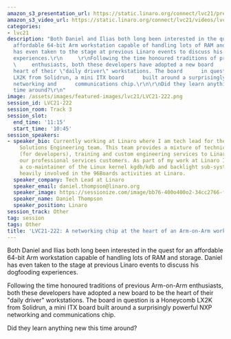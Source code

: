 ```yaml
---
amazon_s3_presentation_url: https://static.linaro.org/connect/lvc21/presentations/lvc21-222.pdf
amazon_s3_video_url: https://static.linaro.org/connect/lvc21/videos/lvc21-222.mp4
categories:
- lvc21
description: "Both Daniel and Ilias both long been interested in the quest for an
  affordable 64-bit Arm workstation capable of handling lots of RAM and storage. Daniel
  has even taken to the stage at previous Linaro events to discuss his dogfooding
  experiences.\r\n     \r\nFollowing the time honoured traditions of previous Arm-on-Arm
  \     enthusiasts, both these developers have adopted a new board      to be the
  heart of their \"daily driver\" workstations. The board      in question is a Honeycomb
  LX2K from Solidrun, a mini ITX board      built around a surprisingly powerful NXP
  networking and      communications chip.\r\n\r\nDid they learn anything new this
  time around?\r\n"
image: /assets/images/featured-images/lvc21/LVC21-222.png
session_id: LVC21-222
session_room: Track 3
session_slot:
  end_time: '11:15'
  start_time: '10:45'
session_speakers:
- speaker_bio: Currently working at Linaro where I am tech lead for the Support and
    Solutions Engineering team. This team provides a mixture of technical support
    (for developers), training and custom engineering services to Linaro members and
    our professional services customers. As part of my work at Linaro I have become
    a co-maintainer of the Linux kernel kgdb/kdb and backlight sub-systems. I am also
    heavily involved in the 96Boards activities at Linaro.
  speaker_company: Tech Lead at Linaro
  speaker_email: daniel.thompson@linaro.org
  speaker_image: https://sessionize.com/image/bb76-400o400o2-34cc2766-fe4c-4f03-9767-e05c163eeea4.jpg
  speaker_name: Daniel Thompson
  speaker_position: Linaro
session_track: Other
tag: session
tags: Other
title: 'LVC21-222: A networking chip at the heart of an Arm-on-Arm workstation?'
---
```


Both Daniel and Ilias both long been interested in the quest for an affordable 64-bit Arm workstation capable of handling lots of RAM and storage. Daniel has even taken to the stage at previous Linaro events to discuss his dogfooding experiences.
     
Following the time honoured traditions of previous Arm-on-Arm      enthusiasts, both these developers have adopted a new board      to be the heart of their "daily driver" workstations. The board      in question is a Honeycomb LX2K from Solidrun, a mini ITX board      built around a surprisingly powerful NXP networking and      communications chip.

Did they learn anything new this time around?